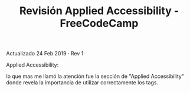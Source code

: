 ﻿---
layout: single
title: Revisión Applied Accessibility - FreeCodeCamp
categories: [frontend]
image: https://www.explore-group.com/storage/images-processed/w-1500_h-auto_m-fit_s-any__Free-code-camp-banner.jpg
---
Actualizado 24 Feb 2019 · Rev 1
      

Applied Accessibility:

lo que mas me llamó la atención fue la sección de "Applied Accessibility" donde revela la importancia de utilizar correctamente los tags.
